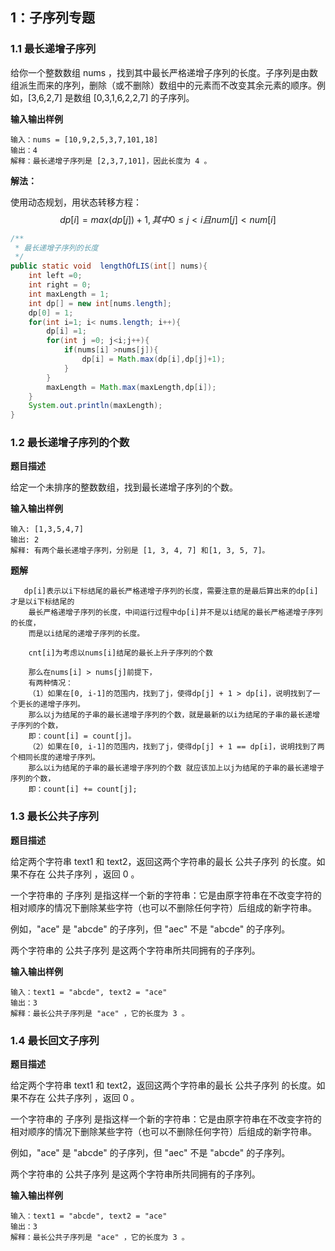 ## 1：子序列专题

### 1.1 最长递增子序列

给你一个整数数组 nums ，找到其中最长严格递增子序列的长度。子序列是由数组派生而来的序列，删除（或不删除）数组中的元素而不改变其余元素的顺序。例如，[3,6,2,7] 是数组 [0,3,1,6,2,2,7] 的子序列。

**输入输出样例**

```text
输入：nums = [10,9,2,5,3,7,101,18]
输出：4
解释：最长递增子序列是 [2,3,7,101]，因此长度为 4 。
```

**解法：**

  使用动态规划，用状态转移方程：
$$
dp[i]=max(dp[j])+1,其中0≤j<i且num[j]<num[i]
$$

```java
/**
 * 最长递增子序列的长度
 */
public static void  lengthOfLIS(int[] nums){
    int left =0;
    int right = 0;
    int maxLength = 1;
    int dp[] = new int[nums.length];
    dp[0] = 1;
    for(int i=1; i< nums.length; i++){
        dp[i] =1;
        for(int j =0; j<i;j++){
            if(nums[i] >nums[j]){
                dp[i] = Math.max(dp[i],dp[j]+1);
            }
        }
        maxLength = Math.max(maxLength,dp[i]);
    }
    System.out.println(maxLength);
}
```

### 1.2 最长递增子序列的个数

**题目描述**

给定一个未排序的整数数组，找到最长递增子序列的个数。

**输入输出样例**

```text
输入: [1,3,5,4,7]
输出: 2
解释: 有两个最长递增子序列，分别是 [1, 3, 4, 7] 和[1, 3, 5, 7]。
```

**题解**

```text
   dp[i]表示以i下标结尾的最长严格递增子序列的长度，需要注意的是最后算出来的dp[i]才是以i下标结尾的
    最长严格递增子序列的长度，中间运行过程中dp[i]并不是以i结尾的最长严格递增子序列的长度，
    而是以i结尾的递增子序列的长度。
        
    cnt[i]为考虑以nums[i]结尾的最长上升子序列的个数

    那么在nums[i] > nums[j]前提下，
    有两种情况：
    （1）如果在[0, i-1]的范围内，找到了j，使得dp[j] + 1 > dp[i]，说明找到了一个更长的递增子序列。
    那么以j为结尾的子串的最长递增子序列的个数，就是最新的以i为结尾的子串的最长递增子序列的个数，
    即：count[i] = count[j]。
    （2）如果在[0, i-1]的范围内，找到了j，使得dp[j] + 1 == dp[i]，说明找到了两个相同长度的递增子序列。
    那么以i为结尾的子串的最长递增子序列的个数 就应该加上以j为结尾的子串的最长递增子序列的个数，
    即：count[i] += count[j];
```





### 1.3 最长公共子序列

**题目描述**

给定两个字符串 text1 和 text2，返回这两个字符串的最长 公共子序列 的长度。如果不存在 公共子序列 ，返回 0 。

一个字符串的 子序列 是指这样一个新的字符串：它是由原字符串在不改变字符的相对顺序的情况下删除某些字符（也可以不删除任何字符）后组成的新字符串。

例如，"ace" 是 "abcde" 的子序列，但 "aec" 不是 "abcde" 的子序列。

两个字符串的 公共子序列 是这两个字符串所共同拥有的子序列。

**输入输出样例**

```text
输入：text1 = "abcde", text2 = "ace" 
输出：3  
解释：最长公共子序列是 "ace" ，它的长度为 3 。
```





### 1.4 最长回文子序列

**题目描述**

给定两个字符串 text1 和 text2，返回这两个字符串的最长 公共子序列 的长度。如果不存在 公共子序列 ，返回 0 。

一个字符串的 子序列 是指这样一个新的字符串：它是由原字符串在不改变字符的相对顺序的情况下删除某些字符（也可以不删除任何字符）后组成的新字符串。

例如，"ace" 是 "abcde" 的子序列，但 "aec" 不是 "abcde" 的子序列。

两个字符串的 公共子序列 是这两个字符串所共同拥有的子序列。

**输入输出样例**

```text
输入：text1 = "abcde", text2 = "ace" 
输出：3  
解释：最长公共子序列是 "ace" ，它的长度为 3 。
```